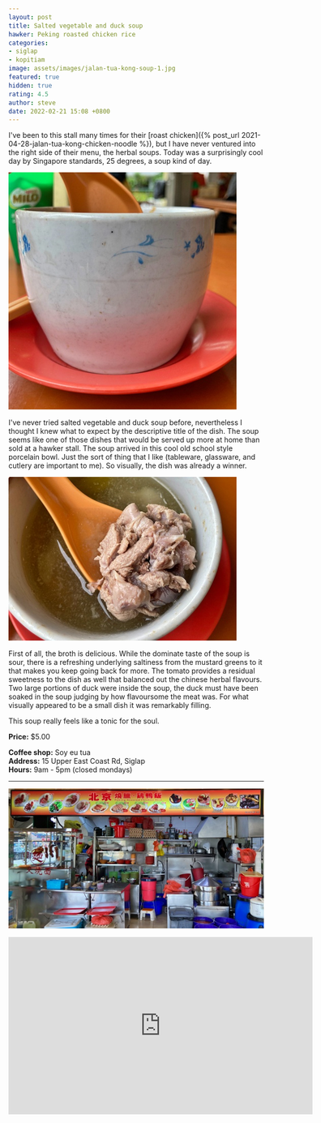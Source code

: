 ```yaml
---
layout: post
title: Salted vegetable and duck soup
hawker: Peking roasted chicken rice
categories:
- siglap
- kopitiam
image: assets/images/jalan-tua-kong-soup-1.jpg
featured: true
hidden: true
rating: 4.5
author: steve
date: 2022-02-21 15:08 +0800
---
```

I've been to this stall many times for their [roast chicken]({% post_url 2021-04-28-jalan-tua-kong-chicken-noodle %}), but I have never ventured into the right side of their menu, the herbal soups. Today was a surprisingly cool day by Singapore standards, 25 degrees, a soup kind of day.

![Porcelain soup bowl](/assets/images/jalan-tua-kong-soup-3.jpg "Porcelain soup bowl")

I've never tried salted vegetable and duck soup before, nevertheless I thought I knew what to expect by the descriptive title of the dish. The soup seems like one of those dishes that would be served up more at home than sold at a hawker stall. The soup arrived in this cool old school style porcelain bowl. Just the sort of thing that I like (tableware, glassware, and cutlery are important to me). So visually, the dish was already a winner.

![Duck in the salted vegetable soup](/assets/images/jalan-tua-kong-soup-2.jpg "Duck in the salted vegetable soup")

First of all, the broth is delicious. While the dominate taste of the soup is sour, there is a refreshing underlying saltiness from the mustard greens to it that makes you keep going back for more. The tomato provides a residual sweetness to the dish as well that balanced out the chinese herbal flavours. Two large portions of duck were inside the soup, the duck must have been soaked in the soup judging by how flavoursome the meat was. For what visually appeared to be a small dish it was remarkably filling.

This soup really feels like a tonic for the soul.

**Price:** $5.00  

**Coffee shop:** Soy eu tua  
**Address:** 15 Upper East Coast Rd, Siglap  
**Hours:** 9am - 5pm (closed mondays)  

***  

![Peking roasted chicken rice](/assets/images/jalan-tua-kong-chicken-mee-5.jpg "Peking roasted chicken rice")

<iframe src="https://www.google.com/maps/embed?pb=!1m14!1m8!1m3!1d15955.08339107152!2d103.9257479!3d1.312931!3m2!1i1024!2i768!4f13.1!3m3!1m2!1s0x0%3A0x2e291e2efa1806eb!2sSoy%20Eu%20Tua%20Coffee%20Shop!5e0!3m2!1sen!2ssg!4v1617203534419!5m2!1sen!2ssg" width="600" height="350" style="border:0;" allowfullscreen="" loading="lazy"></iframe>